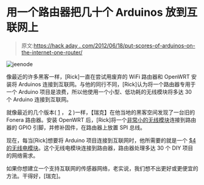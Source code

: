 # 用一个路由器把几十个 Arduinos 放到互联网上

> 原文:[https://hack aday . com/2012/06/18/put-scores-of-arduinos-on-the-internet-one-router/](https://hackaday.com/2012/06/18/putting-scores-of-arduinos-on-the-internet-with-one-router/)

![](../Images/184c95245651a3cabba9864afd2e1d5c.png "jeenode")

像最近的许多黑客一样，[Rick]一直在尝试用废弃的 WiFi 路由器和 OpenWRT 安装将 Arduinos 连接到互联网。与他的同行不同，[Rick]认为将一个路由器专用于一个 Arduino 项目是浪费，所以他使用一个小型、低功耗的无线模块将多达 30 个 Arduino 连接到互联网。

就像最近的几个版本( [1](http://hackaday.com/2012/06/10/using-a-router-as-a-wireless-embedded-platform/) ， [2](http://hackaday.com/2011/08/01/fonera-based-quadcopter-can-be-controlled-from-a-web-browser/) )一样，【瑞克】在他当地的黑客空间发现了一台旧的 Fonera 路由器。安装 OpenWRT 后，[Rick]将一个[非常小的无线模块](http://jeelabs.net/projects/hardware/wiki/JeeNode_Micro)连接到路由器的 GPIO 引脚，并修补固件，在路由器上放置 SPI 总线。

现在，每当[Rick]想要将 Arduino 项目连接到互联网时，他所需要的就是一个 [$4 的无线电模块](http://www.hoperf.com/pro/rf/cob/rfm12b.htm)。这个无线电模块连接到路由器，路由器处理多达 30 个 DIY 项目的网络需求。

如果你想建立一个支持互联网的传感器网络，老实说，我们想不出更好或更便宜的方法。干得好，[瑞克]。